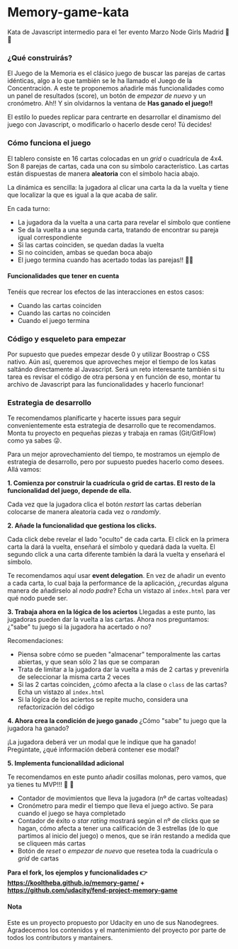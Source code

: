 # Memory-game-kata
Kata de Javascript intermedio para el 1er evento Marzo Node Girls Madrid  💪 💪

### ¿Qué construirás?
El Juego de la Memoria es el clásico juego de buscar las parejas de cartas idénticas, algo a lo que también se le ha llamado el Juego de la Concentración. A este te proponemos añadirle más funcionalidades como un panel de resultados (score), un botón de *empezar de nuevo* y un cronómetro. Ah!! Y sin olvidarnos la ventana de **Has ganado el juego!!**

El estilo lo puedes replicar para centrarte en desarrollar el dinamismo del juego con Javascript, o modificarlo o hacerlo desde cero! Tú decides!


### Cómo funciona el juego
El tablero consiste en 16 cartas colocadas en un *grid* o cuadrícula de 4x4. Son 8 parejas de cartas, cada una con su símbolo característico. Las cartas están dispuestas de manera **aleatoria** con el símbolo hacia abajo. 

La dinámica es sencilla: la jugadora al clicar una carta la da la vuelta y tiene que localizar la que es igual a la que acaba de salir.

En cada turno:
- La jugadora da la vuelta a una carta para revelar el símbolo que contiene
- Se da la vuelta a una segunda carta, tratando de encontrar su pareja igual correspondiente
- Si las cartas coinciden, se quedan dadas la vuelta
- Si no coinciden, ambas se quedan boca abajo
- El juego termina cuando has acertado todas las parejas!! 🌟🌟 

#### Funcionalidades que tener en cuenta
Tenéis que recrear los efectos de las interacciones en estos casos:
- Cuando las cartas coinciden
- Cuando las cartas no coinciden
- Cuando el juego termina

### Código y esqueleto para empezar
Por supuesto que puedes empezar desde 0 y utilizar Boostrap o CSS nativo. Aún así, queremos que aproveches mejor el tiempo de los katas saltándo directamente al Javascript. Será un reto interesante también si tu tarea es revisar el código de otra persona y en función de eso, montar tu archivo de Javascript para las funcionalidades y hacerlo funcionar!

### Estrategia de desarrollo
Te recomendamos planificarte y hacerte issues para seguir convenientemente esta estrategia de desarrollo que te recomendamos.
Monta tu proyecto en pequeñas piezas y trabaja en ramas (Git/GitFlow) como ya sabes 😜. 

Para un mejor aprovechamiento del tiempo, te mostramos un ejemplo de estrategia de desarrollo, pero por supuesto puedes hacerlo como desees. Allá vamos:

**1.  Comienza por construir la cuadrícula o grid de cartas. El resto de la funcionalidad del juego, depende de ella.**

Cada vez que la jugadora clica el botón *restart* las cartas deberían colocarse de manera aleatoria cada vez o *randomly*.

**2. Añade la funcionalidad que gestiona los clicks.**

Cada click debe revelar el lado "oculto" de cada carta. El click en la primera carta la dará la vuelta, enseñará el símbolo y quedará dada la vuelta. El segundo click a una carta diferente también la dará la vuelta y enseñará el símbolo.

Te recomendamos aquí usar **event delegation**. En vez de añadir un evento a cada carta, lo cual baja la performance de la aplicación, ¿recurdas alguna manera de añadirselo al *nodo padre*? Echa un vistazo al `index.html` para ver qué nodo puede ser.

**3. Trabaja ahora en la lógica de los aciertos** Llegadas a este punto, las jugadoras pueden dar la vuelta a las cartas. Ahora nos preguntamos: ¿"sabe" tu juego si la jugadora ha acertado o no?

Recomendaciones: 

- Piensa sobre cómo se pueden "almacenar" temporalmente las cartas abiertas, y que sean sólo 2 las que se comparan 
- Trata de limitar a la jugadora dar la vuelta a más de 2 cartas y prevenirla de seleccionar la misma carta 2 veces
- Si las 2 cartas coinciden, ¿cómo afecta a la clase o `class` de las cartas? Echa un vistazo al `index.html`
- Si la lógica de los aciertos se repite mucho, considera una refactorización del código

**4. Ahora crea la condición de juego ganado** ¿Cómo "sabe" tu juego que la jugadora ha ganado?

¡La jugadora deberá ver un modal que le indique que ha ganado! Pregúntate, ¿qué información deberá contener ese modal?

**5. Implementa funcionalildad adicional**

Te recomendamos en este punto añadir cosillas molonas, pero vamos, que ya tienes tu MVP!!! 🙌 🙌 

- Contador de movimientos que lleva la jugadora (nº de cartas volteadas)
- Cronómetro para medir el tiempo que lleva el juego activo. Se para cuando el juego se haya completado
- Contador de éxito o *star rating* mostrará según el nº de clicks que se hagan, cómo afecta a tener una calificación de 3 estrellas (de lo que partimos al inicio del juego) o menos, que se irán restando a medida que se cliqueen más cartas
- Botón de *reset* o *empezar de nuevo* que resetea toda la cuadrícula o *grid* de cartas
 

**Para el fork, los ejemplos y funcionalidades 👉 https://kooltheba.github.io/memory-game/ + https://github.com/udacity/fend-project-memory-game**


#### Nota
Este es un proyecto propuesto por Udacity en uno de sus Nanodegrees. Agradecemos los contenidos y el mantenimiento del proyecto por parte de todos los contributors y mantainers.





















